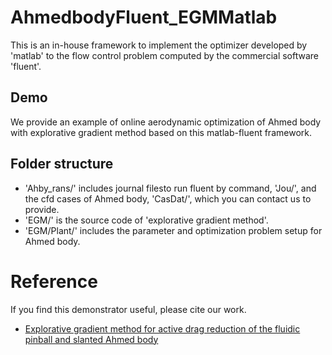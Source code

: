 # AhmedbodyFluent_EGMMatlab
This is an in-house framework to implement the optimizer developed by 'matlab' to the flow control problem computed by the commercial software 'fluent'.
## Demo
We provide an example of online aerodynamic optimization of Ahmed body with explorative gradient method based on this matlab-fluent framework.
## Folder structure
* 'Ahby_rans/' includes journal filesto run fluent by command, 'Jou/', and the cfd cases of Ahmed body, 'CasDat/', which you can contact us to provide.
* 'EGM/' is the source code of 'explorative gradient method'.
* 'EGM/Plant/' includes the parameter and optimization problem setup for Ahmed body.
# Reference
If you find this demonstrator useful, please cite our work.
* [Explorative gradient method for active drag reduction of the fluidic pinball and slanted Ahmed body](https://doi.org/10.1017/jfm.2021.974 )
